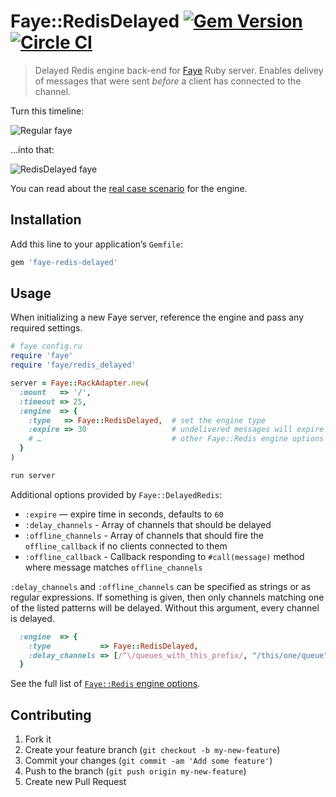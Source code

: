 # Faye::RedisDelayed [![Gem Version](https://badge.fury.io/rb/faye-redis-delayed.png)](http://badge.fury.io/rb/faye-redis-delayed) [![Circle CI](https://circleci.com/gh/monterail/faye-redis-delayed.png?style=shield)](https://circleci.com/gh/monterail/faye-redis-delayed)

> Delayed Redis engine back-end for [Faye](http://faye.jcoglan.com/) Ruby server. Enables delivey of messages that were sent *before* a client has connected to the channel.

Turn this timeline:

![Regular faye](https://monterail-share.s3.amazonaws.com/public/codetunes/2013-02-11-robust-dashboard-application-with-faye/tymon-faye-timeline1.png)

…into that:

![RedisDelayed faye](https://monterail-share.s3.amazonaws.com/public/codetunes/2013-02-11-robust-dashboard-application-with-faye/tymon-faye-timeline2.png)

You can read about the [real case scenario](http://codetunes.com/2013/robust-dashboard-application-with-faye/) for the engine.

## Installation

Add this line to your application’s `Gemfile`:

```rb
gem 'faye-redis-delayed'
```

## Usage

When initializing a new Faye server, reference the engine and pass any required settings.

```rb
# faye config.ru
require 'faye'
require 'faye/redis_delayed'

server = Faye::RackAdapter.new(
  :mount   => '/',
  :timeout => 25,
  :engine  => {
    :type   => Faye::RedisDelayed,  # set the engine type
    :expire => 30                   # undelivered messages will expire in 30 seconds
    # …                             # other Faye::Redis engine options
  }
)

run server
```

Additional options provided by `Faye::DelayedRedis`:

* `:expire` — expire time in seconds, defaults to `60`
* `:delay_channels` - Array of channels that should be delayed
* `:offline_channels` - Array of channels that should fire the `offline_callback` if no clients connected to them
* `:offline_callback` - Callback responding to `#call(message)` method where message matches `offline_channels`

`:delay_channels` and `:offline_channels` can be specified as strings or as regular expressions.
If something is given, then only channels matching one of the listed
patterns will be delayed.  Without this argument, every channel is
delayed.

```rb
  :engine  => {
    :type           => Faye::RedisDelayed,
    :delay_channels => [/^\/queues_with_this_prefix/, "/this/one/queue"],
  }
```

See the full list of [`Faye::Redis` engine options](https://github.com/faye/faye-redis-ruby).

## Contributing

1. Fork it
2. Create your feature branch (`git checkout -b my-new-feature`)
3. Commit your changes (`git commit -am 'Add some feature'`)
4. Push to the branch (`git push origin my-new-feature`)
5. Create new Pull Request
